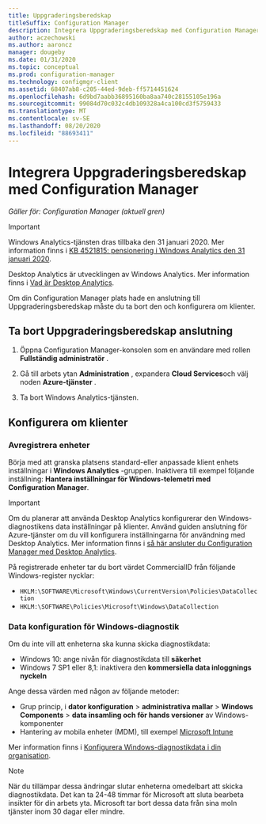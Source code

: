 ```yaml
---
title: Uppgraderingsberedskap
titleSuffix: Configuration Manager
description: Integrera Uppgraderingsberedskap med Configuration Manager för att få åtkomst till Windows 10 Upgrade Compatibility data och mål enheter för uppgradering eller reparation.
author: aczechowski
ms.author: aaroncz
manager: dougeby
ms.date: 01/31/2020
ms.topic: conceptual
ms.prod: configuration-manager
ms.technology: configmgr-client
ms.assetid: 68407ab8-c205-44ed-9deb-ff5714451624
ms.openlocfilehash: 6d9bd7aabb36895160ba8aa740c28155105e196a
ms.sourcegitcommit: 99084d70c032c4db109328a4ca100cd3f5759433
ms.translationtype: MT
ms.contentlocale: sv-SE
ms.lasthandoff: 08/20/2020
ms.locfileid: "88693411"
---
```

# <a name="integrate-upgrade-readiness-with-configuration-manager"></a>Integrera Uppgraderingsberedskap med Configuration Manager

*Gäller för: Configuration Manager (aktuell gren)*

> [!Important]  
> Windows Analytics-tjänsten dras tillbaka den 31 januari 2020. Mer information finns i [KB 4521815: pensionering i Windows Analytics den 31 januari 2020](https://support.microsoft.com/help/4521815/windows-analytics-retirement).
>
> Desktop Analytics är utvecklingen av Windows Analytics. Mer information finns i [Vad är Desktop Analytics](../../../desktop-analytics/overview.md).

Om din Configuration Manager plats hade en anslutning till Uppgraderingsberedskap måste du ta bort den och konfigurera om klienter.

## <a name="remove-upgrade-readiness-connection"></a><a name="bkmk_remove"></a> Ta bort Uppgraderingsberedskap anslutning

1. Öppna Configuration Manager-konsolen som en användare med rollen **Fullständig administratör** .

1. Gå till arbets ytan **Administration** , expandera **Cloud Services**och välj noden **Azure-tjänster** .

1. Ta bort Windows Analytics-tjänsten.

## <a name="reconfigure-clients"></a>Konfigurera om klienter

### <a name="unenroll-devices"></a>Avregistrera enheter

Börja med att granska platsens standard-eller anpassade klient enhets inställningar i **Windows Analytics** -gruppen. Inaktivera till exempel följande inställning: **Hantera inställningar för Windows-telemetri med Configuration Manager**.

> [!IMPORTANT]
> Om du planerar att använda Desktop Analytics konfigurerar den Windows-diagnostikens data inställningar på klienter. Använd guiden anslutning för Azure-tjänster om du vill konfigurera inställningarna för användning med Desktop Analytics. Mer information finns i [så här ansluter du Configuration Manager med Desktop Analytics](../../../desktop-analytics/connect-configmgr.md).

På registrerade enheter tar du bort värdet CommercialID från följande Windows-register nycklar:

- `HKLM:\SOFTWARE\Microsoft\Windows\CurrentVersion\Policies\DataCollection`
- `HKLM:\SOFTWARE\Policies\Microsoft\Windows\DataCollection`

### <a name="windows-diagnostic-data-configuration"></a>Data konfiguration för Windows-diagnostik

Om du inte vill att enheterna ska kunna skicka diagnostikdata:

- Windows 10: ange nivån för diagnostikdata till **säkerhet**
- Windows 7 SP1 eller 8,1: inaktivera den **kommersiella data inloggnings nyckeln**

Ange dessa värden med någon av följande metoder:

- Grup princip, i **dator konfiguration**  >  **administrativa mallar**  >  **Windows Components**  >  **data insamling och för hands versioner** av Windows-komponenter
- Hantering av mobila enheter (MDM), till exempel [Microsoft Intune](/intune/device-restrictions-windows-10#reporting-and-telemetry)

Mer information finns i [Konfigurera Windows-diagnostikdata i din organisation](/windows/privacy/configure-windows-diagnostic-data-in-your-organization).

> [!NOTE]  
> När du tillämpar dessa ändringar slutar enheterna omedelbart att skicka diagnostikdata. Det kan ta 24-48 timmar för Microsoft att sluta bearbeta insikter för din arbets yta. Microsoft tar bort dessa data från sina moln tjänster inom 30 dagar eller mindre.

<!--
Upgrade Readiness is a part of [Windows Analytics](/windows/deployment/upgrade/manage-windows-upgrades-with-upgrade-readiness). It allows you to assess and analyze the readiness of devices in your environment for an upgrade to Windows 10. Integrate Upgrade Readiness with Configuration Manager to access client upgrade compatibility data in the Configuration Manager console. Then use this data to create collections, and target devices for upgrade or remediation.



## Configure clients

Upgrade Readiness relies on Windows Analytics data. In order for Upgrade Readiness to receive sufficient data, configure the following prerequisites:

- Configure all clients with a *commercial ID key*  

- Configure Windows 10 clients for Windows Analytics to report at least basic level data  

- For clients running Windows 7 or 8.1:  

    - Install the updates as described in [Get started with Upgrade Readiness](/windows/deployment/upgrade/upgrade-readiness-get-started)  

    - Enable Windows Analytics client settings  

Configure these settings using Configuration Manager client settings. For more information, see [Use Windows Analytics](monitor-windows-analytics.md).

> [!NOTE]  
> Deploying the correct prerequisite updates and configuring client settings should be sufficient in most environments. If you encounter issues with Upgrade Readiness not receiving data from devices in your environment, then some of these issues may be addressed by using the [Upgrade Readiness deployment script](/windows/deployment/upgrade/upgrade-readiness-deployment-script). 



## Connect Configuration Manager to Upgrade Readiness

Use the [Azure services wizard](../../servers/deploy/configure/azure-services-wizard.md) to simplify the process of configuring Azure services you use with Configuration Manager. To connect Configuration Manager with Upgrade Readiness, create an Azure Active Directory (Azure AD) app registration of type *Web app / API* in the [Azure portal](https://portal.azure.com). For more information about how to create an app registration, see [Register your application with your Azure AD tenant](/azure/active-directory/active-directory-app-registration). 

In the Azure portal, give following permissions to your newly registered web app:
- *Reader* permissions to the resource group that contains the Log Analytics workspace with your Upgrade Readiness data
- *Contributor* permissions to the Log Analytics workspace that hosts your Upgrade Readiness data

The Azure services wizard uses this app registration to allow Configuration Manager to communicate securely with Azure AD and connect your infrastructure to your Upgrade Readiness data.

> [!IMPORTANT]  
> Grant permissions to the app itself, not to an Azure AD user identity. It's the registered app that accesses the data on behalf of your Configuration Manager infrastructure. To grant the permissions, search for the name of the app registration in the **Add users** area when assigning the permission. 
> 
> This process is the same as when providing Configuration Manager with permissions to Log Analytics. These steps must be completed before the app registration is imported into Configuration Manager with the *Azure services wizard*.
> 
> For more information, see [Connect Configuration Manager to Log Analytics](/azure/log-analytics/log-analytics-sccm).


### Use the Azure Wizard to create the connection

Follow the instructions in [Configure Azure services](../../servers/deploy/configure/azure-services-wizard.md) to create a connection to Upgrade Readiness by importing the web app registration you created above. 

If the web app import was successful and the correct permissions are assigned in the Azure portal, the *Configuration* page pre-populates the following values:   
-  Azure subscriptions  
-  Azure resource group  
-  Windows Analytics workspace  

More than one resource group or workspace is available in the following circumstances: 
- If the registered Azure AD web app has *Contributor* permissions on more than one resource group   
- If the selected resource group has more than one Log Analytics workspace  



## View and use Upgrade Readiness information in Configuration Manager

After you've integrated Upgrade Readiness with Configuration Manager, you can view the analysis of your clients' upgrade readiness.

1. In the Configuration Manager console, go to the **Monitoring** workspace, and select the **Upgrade Readiness** node.  

2. Review the data. For example:  
    - The upgrade readiness state  
    - The percent of Windows devices that are reporting data  

3. Filter the dashboard to view data for devices in specific collections.  

4. View the devices in a particular readiness state, and then create a dynamic collection for those devices. Then use that collection to upgrade those devices, or take action to remediate devices that are in a blocked state.  

> [!Note]  
> The site synchronizes data with Upgrade Readiness once a week. To manually trigger synchronization:
> 1. In the Configuration Manager console, go to the **Administration** workspace, expand **Cloud Services**, and select the **Azure Services** node.  
> 2. Select the Upgrade Readiness connection from the list.  
> 3. In the ribbon, select the option to synchronize.  



## Next steps

- [Upgrade Windows to the latest version](../../../osd/deploy-use/upgrade-windows-to-the-latest-version.md)  
- [Create a task sequence to upgrade an OS](../../../osd/deploy-use/create-a-task-sequence-to-upgrade-an-operating-system.md)  
- [Create phased deployments](../../../osd/deploy-use/create-phased-deployment-for-task-sequence.md)